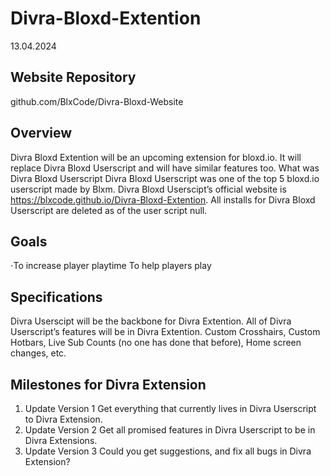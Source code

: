 # Divra-Bloxd-Extention
13.04.2024
## Website Repository
github.com/BlxCode/Divra-Bloxd-Website
## Overview
Divra Bloxd Extention will be an upcoming extension for bloxd.io. It will replace Divra Bloxd Userscript and will have similar features too. 
What was Divra Bloxd Userscript
Divra Bloxd Userscript was one of the top 5 bloxd.io userscript made by Blxm. Divra Bloxd Userscipt’s official website is https://blxcode.github.io/Divra-Bloxd-Extention. All installs for Divra Bloxd Userscript are deleted as of the user script null.
## Goals
⋅To increase player playtime
To help players play
## Specifications
Divra Userscipt will be the backbone for Divra Extention. All of Divra Userscript’s features will be in Divra Extention. Custom Crosshairs, Custom Hotbars, Live Sub Counts (no one has done that before), Home screen changes, etc.
## Milestones for Divra Extension
1. Update Version 1
Get everything that currently lives in Divra Userscript to Divra Extension.
2. Update Version 2
Get all promised features in Divra Userscript to be in Divra Extensions.
3. Update Version 3
Could you get suggestions, and fix all bugs in Divra Extension?


